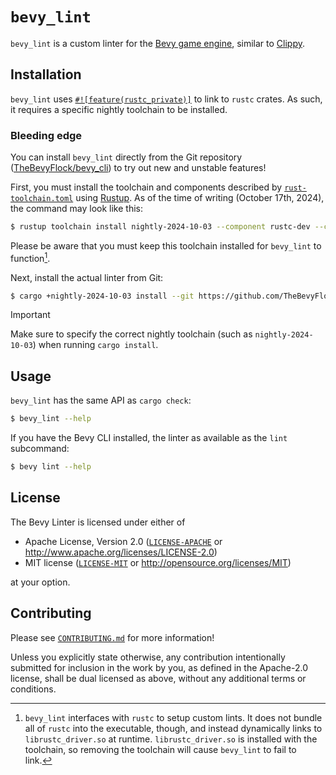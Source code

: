 # `bevy_lint`

`bevy_lint` is a custom linter for the [Bevy game engine](https://bevyengine.org), similar to [Clippy](https://doc.rust-lang.org/stable/clippy).

## Installation

`bevy_lint` uses [`#![feature(rustc_private)]`](https://doc.rust-lang.org/nightly/unstable-book/language-features/rustc-private.html) to link to `rustc` crates. As such, it requires a specific nightly toolchain to be installed.

### Bleeding edge

You can install `bevy_lint` directly from the Git repository ([TheBevyFlock/bevy_cli](https://github.com/TheBevyFlock/bevy_cli)) to try out new and unstable features!

First, you must install the toolchain and components described by [`rust-toolchain.toml`](https://github.com/TheBevyFlock/bevy_cli/blob/main/rust-toolchain.toml) using [Rustup]. As of the time of writing (October 17th, 2024), the command may look like this:

```bash
$ rustup toolchain install nightly-2024-10-03 --component rustc-dev --component llvm-tools-preview
```

Please be aware that you must keep this toolchain installed for `bevy_lint` to function[^0].

Next, install the actual linter from Git:

```bash
$ cargo +nightly-2024-10-03 install --git https://github.com/TheBevyFlock/bevy_cli.git --locked bevy_lint
```

> [!IMPORTANT]
>
> Make sure to specify the correct nightly toolchain (such as `nightly-2024-10-03`) when running `cargo install`.

[Rustup]: https://rustup.rs

[^0]: `bevy_lint` interfaces with `rustc` to setup custom lints. It does not bundle all of `rustc` into the executable, though, and instead dynamically links to `librustc_driver.so` at runtime. `librustc_driver.so` is installed with the toolchain, so removing the toolchain will cause `bevy_lint` to fail to link.

## Usage

`bevy_lint` has the same API as `cargo check`:

```bash
$ bevy_lint --help
```

If you have the Bevy CLI installed, the linter as available as the `lint` subcommand:

```bash
$ bevy lint --help
```

## License

The Bevy Linter is licensed under either of

- Apache License, Version 2.0 ([`LICENSE-APACHE`](../LICENSE-APACHE) or http://www.apache.org/licenses/LICENSE-2.0)
- MIT license ([`LICENSE-MIT`](../LICENSE-MIT) or http://opensource.org/licenses/MIT)

at your option.

## Contributing

Please see [`CONTRIBUTING.md`](../CONTRIBUTING.md) for more information!

Unless you explicitly state otherwise, any contribution intentionally submitted for inclusion in the work by you, as defined in the Apache-2.0 license, shall be dual licensed as above, without any additional terms or conditions.
